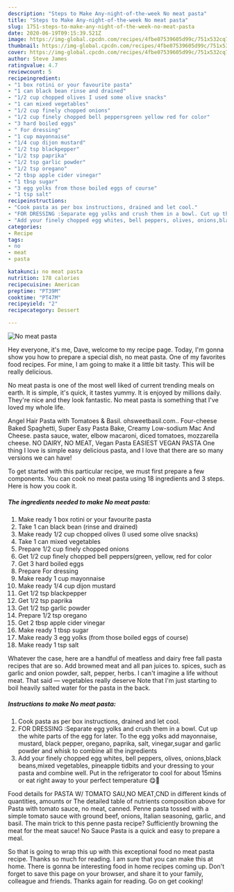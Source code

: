 ```yaml
---
description: "Steps to Make Any-night-of-the-week No meat pasta"
title: "Steps to Make Any-night-of-the-week No meat pasta"
slug: 1751-steps-to-make-any-night-of-the-week-no-meat-pasta
date: 2020-06-19T09:15:39.521Z
image: https://img-global.cpcdn.com/recipes/4fbe07539605d99c/751x532cq70/no-meat-pasta-recipe-main-photo.jpg
thumbnail: https://img-global.cpcdn.com/recipes/4fbe07539605d99c/751x532cq70/no-meat-pasta-recipe-main-photo.jpg
cover: https://img-global.cpcdn.com/recipes/4fbe07539605d99c/751x532cq70/no-meat-pasta-recipe-main-photo.jpg
author: Steve James
ratingvalue: 4.7
reviewcount: 5
recipeingredient:
- "1 box rotini or your favourite pasta"
- "1 can black bean rinse and drained"
- "1/2 cup chopped olives I used some olive snacks"
- "1 can mixed vegetables"
- "1/2 cup finely chopped onions"
- "1/2 cup finely chopped bell peppersgreen yellow red for color"
- "3 hard boiled eggs"
- " For dressing"
- "1 cup mayonnaise"
- "1/4 cup dijon mustard"
- "1/2 tsp blackpepper"
- "1/2 tsp paprika"
- "1/2 tsp garlic powder"
- "1/2 tsp oregano"
- "2 tbsp apple cider vinegar"
- "1 tbsp sugar"
- "3 egg yolks from those boiled eggs of course"
- "1 tsp salt"
recipeinstructions:
- "Cook pasta as per box instructions, drained and let cool."
- "FOR DRESSING :Separate egg yolks and crush them in a bowl. Cut up the white parts of the egg for later. To the egg yolks add mayonnaise, mustard, black pepper, oregano, paprika, salt, vinegar,sugar and garlic powder and whisk to combine all the ingredients"
- "Add your finely chopped egg whites, bell peppers, olives, onions,black beans,mixed vegetables, pineapple tidbits and your dressing to your pasta and combine well. Put in the refrigerator to cool for about 15mins or eat right away to your perfect temperature 😋🤗"
categories:
- Recipe
tags:
- no
- meat
- pasta

katakunci: no meat pasta 
nutrition: 178 calories
recipecuisine: American
preptime: "PT39M"
cooktime: "PT47M"
recipeyield: "2"
recipecategory: Dessert

---
```



![No meat pasta](https://img-global.cpcdn.com/recipes/4fbe07539605d99c/751x532cq70/no-meat-pasta-recipe-main-photo.jpg)

Hey everyone, it's me, Dave, welcome to my recipe page. Today, I'm gonna show you how to prepare a special dish, no meat pasta. One of my favorites food recipes. For mine, I am going to make it a little bit tasty. This will be really delicious.

No meat pasta is one of the most well liked of current trending meals on earth. It is simple, it's quick, it tastes yummy. It is enjoyed by millions daily. They're nice and they look fantastic. No meat pasta is something that I've loved my whole life.

Angel Hair Pasta with Tomatoes &amp; Basil. ohsweetbasil.com.. Four-cheese Baked Spaghetti, Super Easy Pasta Bake, Creamy Low-sodium Mac And Cheese. pasta sauce, water, elbow macaroni, diced tomatoes, mozzarella cheese. NO DAIRY, NO MEAT, Vegan Pasta EASIEST VEGAN PASTA One thing I love is simple easy delicious pasta, and I love that there are so many versions we can have!


To get started with this particular recipe, we must first prepare a few components. You can cook no meat pasta using 18 ingredients and 3 steps. Here is how you cook it.

<!--inarticleads1-->

##### The ingredients needed to make No meat pasta:

1. Make ready 1 box rotini or your favourite pasta
1. Take 1 can black bean (rinse and drained)
1. Make ready 1/2 cup chopped olives (I used some olive snacks)
1. Take 1 can mixed vegetables
1. Prepare 1/2 cup finely chopped onions
1. Get 1/2 cup finely chopped bell peppers(green, yellow, red for color
1. Get 3 hard boiled eggs
1. Prepare  For dressing
1. Make ready 1 cup mayonnaise
1. Make ready 1/4 cup dijon mustard
1. Get 1/2 tsp blackpepper
1. Get 1/2 tsp paprika
1. Get 1/2 tsp garlic powder
1. Prepare 1/2 tsp oregano
1. Get 2 tbsp apple cider vinegar
1. Make ready 1 tbsp sugar
1. Make ready 3 egg yolks (from those boiled eggs of course)
1. Make ready 1 tsp salt


Whatever the case, here are a handful of meatless and dairy free fall pasta recipes that are so. Add browned meat and all pan juices to. spices, such as garlic and onion powder, salt, pepper, herbs. I can&#39;t imagine a life without meat. That said — vegetables really deserve Note that I&#39;m just starting to boil heavily salted water for the pasta in the back. 

<!--inarticleads2-->

##### Instructions to make No meat pasta:

1. Cook pasta as per box instructions, drained and let cool.
1. FOR DRESSING :Separate egg yolks and crush them in a bowl. Cut up the white parts of the egg for later. To the egg yolks add mayonnaise, mustard, black pepper, oregano, paprika, salt, vinegar,sugar and garlic powder and whisk to combine all the ingredients
1. Add your finely chopped egg whites, bell peppers, olives, onions,black beans,mixed vegetables, pineapple tidbits and your dressing to your pasta and combine well. Put in the refrigerator to cool for about 15mins or eat right away to your perfect temperature 😋🤗


Food details for PASTA W/ TOMATO SAU,NO MEAT,CND in different kinds of quantities, amounts or The detailed table of nutrients composition above for Pasta with tomato sauce, no meat, canned. Penne pasta tossed with a simple tomato sauce with ground beef, onions, Italian seasoning, garlic, and basil. The main trick to this penne pasta recipe? Sufficiently browning the meat for the meat sauce! No Sauce Pasta is a quick and easy to prepare a meal. 

So that is going to wrap this up with this exceptional food no meat pasta recipe. Thanks so much for reading. I am sure that you can make this at home. There is gonna be interesting food in home recipes coming up. Don't forget to save this page on your browser, and share it to your family, colleague and friends. Thanks again for reading. Go on get cooking!
